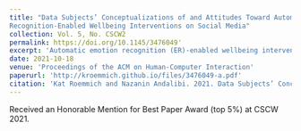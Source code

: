 ```yaml
---
title: "Data Subjects’ Conceptualizations of and Attitudes Toward Automatic Emotion
Recognition-Enabled Wellbeing Interventions on Social Media"
collection: Vol. 5, No. CSCW2
permalink: https://doi.org/10.1145/3476049'
excerpt: 'Automatic emotion recognition (ER)-enabled wellbeing interventions use ER algorithms to infer the emotions of a data subject (i.e., a person about whom data is collected or processed to enable ER) based on data generated from their online interactions, such as social media activity, and intervene accordingly. The potential commercial applications of this technology are widely acknowledged, particularly in the context of social media. Yet, little is known about data subjects' conceptualizations of and attitudes toward automatic ER-enabled wellbeing interventions. To address this gap, we interviewed 13 US adult social media data subjects regarding social media-based automatic ER-enabled wellbeing interventions. We found that participants' attitudes toward automatic ER-enabled wellbeing interventions were predominantly negative. Negative attitudes were largely shaped by how participants compared their conceptualizations of Artificial Intelligence (AI) to the humans that traditionally deliver wellbeing support. Comparisons between AI and human wellbeing interventions were based upon human attributes participants doubted AI could hold: 1) helpfulness and authentic care; 2) personal and professional expertise; 3) morality; and 4) benevolence through shared humanity. In some cases, participants' attitudes toward automatic ER-enabled wellbeing interventions shifted when participants conceptualized automatic ER-enabled wellbeing interventions' impact on others, rather than themselves. Though with reluctance, a minority of participants held more positive attitudes toward their conceptualizations of automatic ER-enabled wellbeing interventions, citing their potential to benefit others: 1) by supporting academic research; 2) by increasing access to wellbeing support; and 3) through egregious harm prevention. However, most participants anticipated harms associated with their conceptualizations of automatic ER-enabled wellbeing interventions for others, such as re-traumatization, the spread of inaccurate health information, inappropriate surveillance, and interventions informed by inaccurate predictions. Lastly, while participants had qualms about automatic ER-enabled wellbeing interventions, we identified three development and delivery qualities of automatic ER-enabled wellbeing interventions upon which their attitudes toward them depended: 1) accuracy; 2) contextual sensitivity; and 3) positive outcome. Our study is not motivated to make normative statements about whether or how automatic ER-enabled wellbeing interventions should exist, but to center voices of the data subjects affected by this technology. We argue for the inclusion of data subjects in the development of requirements for ethical and trustworthy ER applications. To that end, we discuss ethical, social, and policy implications of our findings, suggesting that automatic ER-enabled wellbeing interventions imagined by participants are incompatible with aims to promote trustworthy, socially aware, and responsible AI technologies in the current practical and regulatory landscape in the US.'
date: 2021-10-18
venue: 'Proceedings of the ACM on Human-Computer Interaction'
paperurl: 'http://kroemmich.github.io/files/3476049-a.pdf'
citation: 'Kat Roemmich and Nazanin Andalibi. 2021. Data Subjects’ Conceptualizations of and Attitudes Toward Automatic Emotion Recognition-Enabled Wellbeing Interventions on Social Media. Proc. ACM Hum.-Comput. Interact. 5, CSCW2, Article 308 (October 2021), 34 pages. https://doi.org/10.1145/3476049'
---
```


Received an Honorable Mention for Best Paper Award (top 5%) at CSCW 2021.

